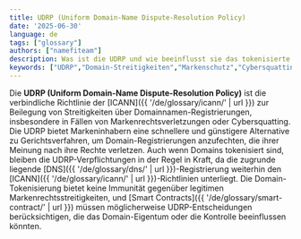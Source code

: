 ```yaml
---
title: UDRP (Uniform Domain-Name Dispute-Resolution Policy)
date: '2025-06-30'
language: de
tags: ["glossary"]
authors: ["namefiteam"]
description: Was ist die UDRP und wie beeinflusst sie das tokenisierte Domain-Eigentum?
keywords: ["UDRP","Domain-Streitigkeiten","Markenschutz","Cybersquatting","Rechtsrahmen"]
---
```


Die **UDRP (Uniform Domain-Name Dispute-Resolution Policy)** ist die verbindliche Richtlinie der [ICANN]({{ '/de/glossary/icann/' | url }}) zur Beilegung von Streitigkeiten über Domainnamen-Registrierungen, insbesondere in Fällen von Markenrechtsverletzungen oder Cybersquatting. Die UDRP bietet Markeninhabern eine schnellere und günstigere Alternative zu Gerichtsverfahren, um Domain-Registrierungen anzufechten, die ihrer Meinung nach ihre Rechte verletzen. Auch wenn Domains tokenisiert sind, bleiben die UDRP-Verpflichtungen in der Regel in Kraft, da die zugrunde liegende [DNS]({{ '/de/glossary/dns/' | url }})-Registrierung weiterhin den [ICANN]({{ '/de/glossary/icann/' | url }})-Richtlinien unterliegt. Die Domain-Tokenisierung bietet keine Immunität gegenüber legitimen Markenrechtsstreitigkeiten, und [Smart Contracts]({{ '/de/glossary/smart-contract/' | url }}) müssen möglicherweise UDRP-Entscheidungen berücksichtigen, die das Domain-Eigentum oder die Kontrolle beeinflussen könnten.
